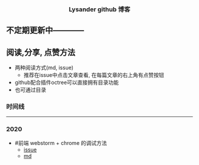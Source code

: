 <h3 align="center">Lysander github 博客</h3>

## 不定期更新中————

## 阅读,分享, 点赞方法

- 两种阅读方式(md, issue)
  - 推荐在issue中点击文章查看, 在每篇文章的右上角有点赞按钮
- github配合插件octree可以直接拥有目录功能
- 也可通过目录

### 时间线
---------
### 2020
- #前端 webstorm + chrome 的调试方法
  - [issue](https://github.com/Lysander686/Lysander-blog/issues/1)
  - [md](https://github.com/Lysander686/Lysander-blog/blob/master/2020/webstorm%20%2B%20chrome%20%E8%B0%83%E8%AF%95vue.md)

